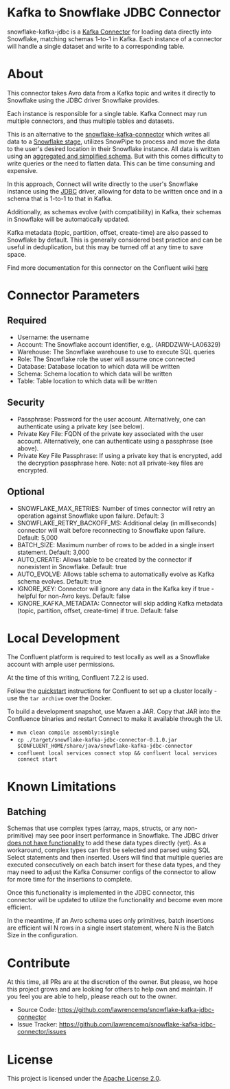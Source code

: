 # Kafka to Snowflake JDBC Connector

snowflake-kafka-jdbc is a [Kafka Connector](http://kafka.apache.org/documentation.html#connect)
for loading data directly into Snowflake, matching schemas 1-to-1 in Kafka. 
Each instance of a connector will handle a single dataset and write to a corresponding table. 


# About

This connector takes Avro data from a Kafka topic and writes it directly to Snowflake using the JDBC driver Snowflake provides. 

Each instance is responsible for a single table. Kafka Connect may run multiple connectors, and thus multiple tables and datasets. 

This is an alternative to the [snowflake-kafka-connector](https://github.com/snowflakedb/snowflake-kafka-connector) which writes all data to a [Snowflake stage](https://docs.snowflake.com/en/user-guide/kafka-connector.html), utilizes SnowPipe to process and move the data to the user's desired location in their Snowflake instance. All data is written using an [aggregated and simplified schema](https://docs.snowflake.com/en/user-guide/kafka-connector-overview.html#schema-of-tables-for-kafka-topics). But with this comes difficulty to write queries or the need to flatten data. This can be time consuming and expensive. 

In this approach, Connect will write directly to the user's Snowflake instance using the [JDBC](https://docs.snowflake.com/en/user-guide/jdbc.html) driver, allowing for data to be written once and in a schema that is 1-to-1 to that in Kafka.

Additionally, as schemas evolve (with compatibility) in Kafka, their schemas in Snowflake will be automatically updated.

Kafka metadata (topic, partition, offset, create-time) are also passed to Snowflake by default. This is generally considered best practice and can be useful in deduplication, but this may be turned off at any time to save space.

Find more documentation for this connector on the Confluent wiki [here](#)



# Connector Parameters

## Required
- Username:  the username
- Account: The Snowflake account identifier, e.g,. (ARDDZWW-LA06329)
- Warehouse: The Snowflake warehouse to use to execute SQL queries
- Role: The Snowflake role the user will assume once connected
- Database: Database location to which data will be written
- Schema: Schema location to which data will be written
- Table: Table location to which data will be written

## Security

- Passphrase: Password for the user account. Alternatively, one can authenticate using a private key (see below).
- Private Key File: FQDN of the private key associated with the user account. Alternatively, one can authenticate using a passphrase (see above).
- Private Key File Passphrase: If using a private key that is encrypted, add the decryption passphrase here. Note: not all private-key files are encrypted. 

## Optional

- SNOWFLAKE_MAX_RETRIES: Number of times connector will retry an operation against Snowflake upon failure. Default: 3 
- SNOWFLAKE_RETRY_BACKOFF_MS: Additional delay (in milliseconds) connector will wait before reconnecting to Snowflake upon failure. Default: 5,000  
- BATCH_SIZE: Maximum number of rows to be added in a single insert statement. Default: 3,000 
- AUTO_CREATE: Allows table to be created by the connector if nonexistent in Snowflake. Default: true 
- AUTO_EVOLVE: Allows table schema to automatically evolve as Kafka schema evolves. Default: true 
- IGNORE_KEY: Connector will ignore any data in the Kafka key if true - helpful for non-Avro keys. Default: false 
- IGNORE_KAFKA_METADATA: Connector will skip adding Kafka metadata (topic, partition, offset, create-time) if true. Default: false 

# Local Development

The Confluent platform is required to test locally as well as a Snowflake account with ample user permissions.

At the time of this writing, Confluent 7.2.2 is used. 

Follow the [quickstart](https://docs.confluent.io/platform/current/platform-quickstart.html#prerequisites) instructions for Confluent to set up a cluster locally - use the `tar archive` over the Docker. 

To build a development snapshot, use Maven a JAR. Copy that JAR into the Confluence binaries and restart Connect to make it available through the UI. 

- `mvn clean compile assembly:single`
- `cp ./target/snowflake-kafka-jdbc-connector-0.1.0.jar $CONFLUENT_HOME/share/java/snowflake-kafka-jdbc-connector`
- `confluent local services connect stop && confluent local services connect start`

# Known Limitations

## Batching
Schemas that use complex types (array, maps, structs, or any non-primitive) may see poor insert performance in Snowflake. The JDBC driver [does not have functionality](https://community.snowflake.com/s/question/0D50Z00008hAW7mSAG/are-there-plans-to-implement-array-functionality-for-the-jdbc-driver) to add these data types directly (yet). 
As a workaround, complex types can first be selected and parsed using SQL Select statements and then inserted. Users will find that multiple queries are executed consecutively on each batch insert for these data types, and they may need to adjust the Kafka Consumer configs of the connector to allow for more time for the insertions to complete.

Once this functionality is implemented in the JDBC connector, this connector will be updated to utilize the functionality and become even more efficient.

In the meantime, if an Avro schema uses only primitives, batch insertions are efficient will N rows in a single insert statement, where N is the Batch Size in the configuration.


# Contribute

At this time, all PRs are at the discretion of the owner. But please, we hope this project grows and are looking for others to help own and maintain. If you feel you are able to help, please reach out to the owner. 

- Source Code: https://github.com/lawrencemq/snowflake-kafka-jdbc-connector
- Issue Tracker: https://github.com/lawrencemq/snowflake-kafka-jdbc-connector/issues


# License

This project is licensed under the [Apache License 2.0](LICENSE).
